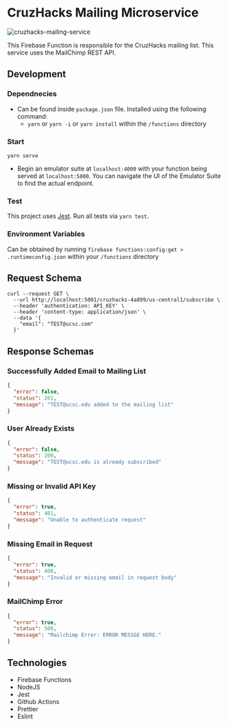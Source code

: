 # CruzHacks Mailing Microservice

![cruzhacks-mailing-service](https://github.com/CruzHacks/cruzhacks-mailing-microservice/workflows/cruzhacks-mailing-microservice/badge.svg)

This Firebase Function is responsible for the CruzHacks mailing list. This service uses the MailChimp REST API.

## Development

### Dependnecies
- Can be found inside `package.json` file. Installed using the following command: 
  - `yarn` or `yarn -i` or `yarn install` within the `/functions` directory

### Start

`yarn serve`

* Begin an emulator suite at `localhost:4000` with your function being served at `localhost:5000`. You can navigate the UI of the Emulator Suite to find the actual endpoint. 

### Test

This project uses [Jest](https://jestjs.io/). Run all tests via `yarn test`. 

### Environment Variables

Can be obtained by running `firebase functions:config:get > .runtimeconfig.json` within your `/functions` directory

## Request Schema

```shell
curl --request GET \
  --url http://localhost:5001/cruzhacks-4a899/us-central1/subscribe \
  --header 'authentication: API_KEY' \
  --header 'content-type: application/json' \
  --data '{
    "email": "TEST@ucsc.com"
  }'
```

## Response Schemas

### Successfully Added Email to Mailing List

```json
{
  "error": false,
  "status": 201,
  "message": "TEST@ucsc.edu added to the mailing list"
}
```

### User Already Exists 
```json
{
  "error": false,
  "status": 200,
  "message": "TEST@ucsc.edu is already subscribed"
}
```

### Missing or Invalid API Key

```json
{
  "error": true,
  "status": 401,
  "message": "Unable to authenticate request"
}
```

### Missing Email in Request 
```json 
{
  "error": true,
  "status": 400,
  "message": "Invalid or missing email in request body"
}
```

### MailChimp Error

```json
{
  "error": true,
  "status": 500,
  "message": "Mailchimp Error: ERROR MESSGE HERE."
}
```

## Technologies

- Firebase Functions
- NodeJS
- Jest
- Github Actions
- Prettier
- Eslint
